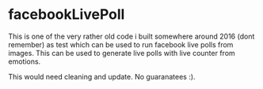 # facebookLivePoll
This is one of the very rather old code i built somewhere around 2016 (dont remember) as test  which can be used to run facebook live polls from images. This can be used to generate live polls with live counter from emotions. 

This would need cleaning and update. No guaranatees :).
